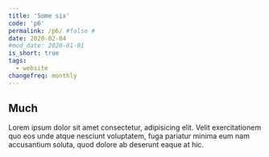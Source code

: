 ```yaml
---
title: 'Some six'
code: 'p6'
permalink: /p6/ #false #
date: 2020-02-04
#mod_date: 2020-01-01
is_short: true
tags: 
  - website
changefreq: monthly
---
```


## Much

Lorem ipsum dolor sit amet consectetur, adipisicing elit. Velit exercitationem quo eos unde atque nesciunt voluptatem, fuga pariatur minima eum nam accusantium soluta, quod dolore ab deserunt eaque at hic.